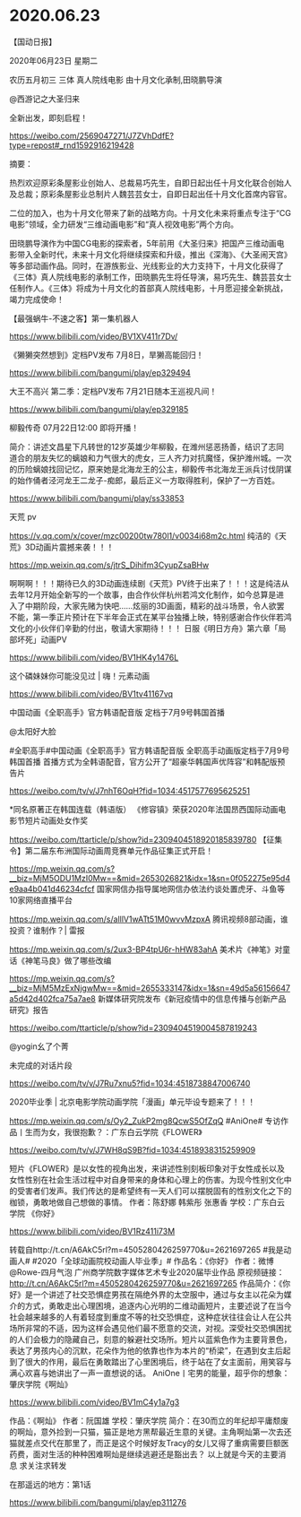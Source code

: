 # 2020.06.23


【国动日报】

2020年06月23日  星期二

农历五月初三
 三体 真人院线电影 由十月文化承制,田晓鹏导演

@西游记之大圣归来   

全新出发，即刻启程！

https://weibo.com/2569047271/J7ZVhDdfE?type=repost#_rnd1592916219428

摘要：

热烈欢迎原彩条屋影业创始人、总裁易巧先生，自即日起出任十月文化联合创始人及总裁；原彩条屋影业总制片人魏芸芸女士，自即日起出任十月文化首席内容官。

二位的加入，也为十月文化带来了新的战略方向。十月文化未来将重点专注于“CG电影”领域，全力研发“三维动画电影”和“真人视效电影”两个方向。

田晓鹏导演作为中国CG电影的探索者，5年前用《大圣归来》把国产三维动画电影带入全新时代，未来十月文化将继续探索和升级，推出《深海》、《大圣闹天宫》等多部动画作品。同时，在游族影业、光线影业的大力支持下，十月文化获得了《三体》真人院线电影的承制工作，田晓鹏先生将任导演，易巧先生、魏芸芸女士任制作人。《三体》将成为十月文化的首部真人院线电影，十月愿迎接全新挑战，竭力完成使命！


【最强蜗牛-不速之客】第一集机器人

https://www.bilibili.com/video/BV1XV411r7Dv/

 
《獭獭突然想到》定档PV发布 7月8日，旱獭高能回归！

https://www.bilibili.com/bangumi/play/ep329494


大王不高兴 第二季：定档PV发布 7月21日随本王巡视凡间！

 https://www.bilibili.com/bangumi/play/ep329185

 


柳毅传奇 07月22日12:00 即将开播！

简介：讲述文昌星下凡转世的12岁英雄少年柳毅，在潍州惩恶扬善，结识了志同道合的朋友失忆的螭娘和力气很大的虎女，三人齐力对抗魔怪，保护潍州城。一次的历险螭娘找回记忆，原来她是北海龙王的公主，柳毅传书北海龙王派兵讨伐阴谋的始作俑者泾河龙王二龙子-痴郎，最后正义一方取得胜利，保护了一方百姓。  

https://www.bilibili.com/bangumi/play/ss33853


天荒 pv  

https://v.qq.com/x/cover/mzc00200tw780l1/v0034i68m2c.html
纯洁的《天荒》3D动画片震撼来袭！！！

https://mp.weixin.qq.com/s/jtrS_Dihifm3CyupZsaBHw

  啊啊啊！！！期待已久的3D动画连续剧《天荒》PV终于出来了！！！这是纯洁从去年12月开始全新写的一个故事，由合作伙伴杭州若鸿文化制作，如今总算是进入了中期阶段，大家先赌为快吧……炫丽的3D画面，精彩的战斗场景，令人欲罢不能，第一季正片预计在下半年会正式在某平台独播上映，特别感谢合作伙伴若鸿文化的小伙伴们辛勤的付出，敬请大家期待！！！
日服《明日方舟》第六章「局部坏死」动画PV

https://www.bilibili.com/video/BV1HK4y1476L


这个磷妹妹你可能没见过 | 嗨！元素动画

https://www.bilibili.com/video/BV1tv41167vq



中国动画《全职高手》官方韩语配音版  定档于7月9号韩国首播

@太阳好大脸        

#全职高手#中国动画《全职高手》官方韩语配音版
全职高手动画版定档于7月9号韩国首播
首播方式为全韩语配音，官方公开了“超豪华韩国声优阵容”和韩配版预告片

https://weibo.com/tv/v/J7nhT6OqH?fid=1034:4517577695625251

*同名原著正在韩国连载（韩语版）
《修容镇》荣获2020年法国昂西国际动画电影节短片动画处女作奖

https://weibo.com/ttarticle/p/show?id=2309404518920185839780
【征集令】第二届东布洲国际动画周竞赛单元作品征集正式开启！

https://mp.weixin.qq.com/s?__biz=MjM5ODU1MzI0Mw==&mid=2653026821&idx=1&sn=0f052275e95d4e9aa4b041d46234cfcf
国家网信办指导属地网信办依法约谈处置虎牙、斗鱼等10家网络直播平台

https://mp.weixin.qq.com/s/alllV1wATt51M0wvvMzpxA
腾讯视频8部动画，谁投资？谁制作？| 雷报

https://mp.weixin.qq.com/s/2ux3-BP4tpU6r-hHW83ahA
美术片《神笔》对童话《神笔马良》做了哪些改编

https://mp.weixin.qq.com/s?__biz=MjM5MzExNjgwMw==&mid=2655333147&idx=1&sn=49d5a56156647a5d42d402fca75a7ae8
新媒体研究院发布《新冠疫情中的信息传播与创新产品研究》报告

https://weibo.com/ttarticle/p/show?id=2309404519004587819243

@yogin幺了个菁                            

未完成的对话片段

https://weibo.com/tv/v/J7Ru7xnu5?fid=1034:4518738847006740


2020毕业季 | 北京电影学院动画学院「漫画」单元毕设专题来了！！！

https://mp.weixin.qq.com/s/Oy2_ZukP2mg8QcwS5OfZqQ
#AniOne# 专访作品丨生而为女，我很抱歉？：广东白云学院《FLOWER》

https://weibo.com/tv/v/J7WH8qS9B?fid=1034:4518938315259909

短片《FLOWER》是以女性的视角出发，来讲述性别刻板印象对于女性成长以及女性性别在社会生活过程中对自身带来的身体和心理上的伤害。为现今性别文化中的受害者们发声。我们传达的是希望终有一天人们可以摆脱固有的性别文化之下的枷锁，勇敢地做自己想做的事情。
作者：陈舒娜 韩紫彤 张惠香
学校：广东白云学院
《你好》

https://www.bilibili.com/video/BV1Rz411i73M

转载自http://t.cn/A6AkC5rl?m=4505280426259770&u=2621697265 #我是动画人# #2020「全球动画院校动画人毕业季」# 作品名：《你好》 作者：微博 @Rowe-四月气泡 广州商学院数字媒体艺术专业2020届毕业作品 原视频链接：http://t.cn/A6AkC5rl?m=4505280426259770&u=2621697265 作品简介：《你好》是一个讲述了社交恐惧症男孩在隔绝外界的太空服中，通过与女主以花朵为媒介的方式，勇敢走出心理困境，追逐内心光明的二维动画短片，主要述说了在当今社会越来越多的人有着轻度到重度不等的社交恐惧症，这种症状往往会让人在公共场所非常的不适，因为这样会遇见他们最不愿意的交流，对视。深受社交恐惧困扰的人们会极力的隐藏自己，刻意的躲避社交场所。短片以蓝紫色作为主要背景色，表达了男孩内心的沉默，花朵作为他的依靠也作为本片的“桥梁”，在遇到女主后起到了很大的作用，最后在勇敢踏出了心里困境后，终于站在了女主面前，用笑容与满心欢喜与她讲出了一声一直想说的话。
AniOne丨宅男的能量，超乎你的想象：肇庆学院《啊灿》

https://www.bilibili.com/video/BV1mC4y1a7g3

作品：《啊灿》 作者：阮国雄 学校：肇庆学院 简介：在30而立的年纪却平庸颓废的啊灿，意外捡到一只猫，猫正是地方黑帮最近生意的关键。主角啊灿第一次去还猫就差点交代在那里了，而正是这个时候好友Tracy的女儿又得了重病需要巨额医药费，面对生活的种种困难啊灿是继续逃避还是豁出去？
以上就是今天的主要消息
求关注求转发

在那遥远的地方：第1话

https://www.bilibili.com/bangumi/play/ep311276



